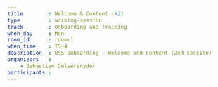 ```yaml
---
title        : Welcome & Content (#2)
type         : working-session
track        : Onboarding and Training
when_day     : Mon
room_id      : room-1
when_time    : TS-4
description  : OSS Onboarding - Welcome and Content (2nd session)
organizers   :
    - Sebastien Deleersnyder
participants :
---
```



